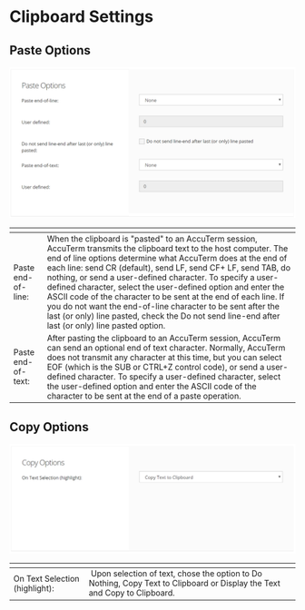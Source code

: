 # Clipboard Settings

<PageHeader />

## Paste Options

![accuterm-8-clipboard-settings: 1565979499582-1565979499582](./1565979499582-1565979499582.png)


| <!----> | <!----> |
| --- | --- |
| Paste end-of-line: | When the clipboard is "pasted" to an AccuTerm session, AccuTerm transmits the clipboard text to the host computer. The end of line options determine what AccuTerm does at the end of each line: send CR (default), send LF, send CF+ LF, send TAB, do nothing, or send a user-defined character. To specify a user-defined character, select the user-defined option and enter the ASCII code of the character to be sent at the end of each line. If you do not want the end-of-line character to be sent after the last (or only) line pasted, check the Do not send line-end after last (or only) line pasted option.<br> |
| Paste end-of-text: | After pasting the clipboard to an AccuTerm session, AccuTerm can send an optional end of text character. Normally, AccuTerm does not transmit any character at this time, but you can select EOF (which is the SUB or CTRL+Z control code), or send a user-defined character. To specify a user-defined character, select the user-defined option and enter the ASCII code of the character to be sent at the end of a paste operation.<br> |


## Copy Options

![accuterm-8-clipboard-settings: 1565979528816-1565979528816](./1565979528816-1565979528816.png)


| <!----> | <!----> |
| --- | --- |
| On Text Selection (highlight): <br> |  Upon selection of text, chose the option to Do Nothing, Copy Text to Clipboard or Display the Text and Copy to Clipboard. |

